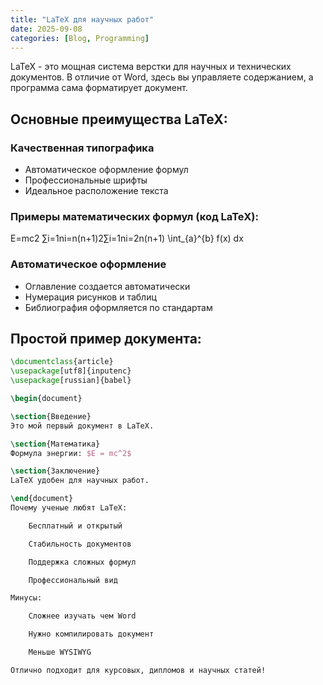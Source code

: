 ```yaml
---
title: "LaTeX для научных работ"
date: 2025-09-08
categories: [Blog, Programming]
---
```


LaTeX - это мощная система верстки для научных и технических документов. В отличие от Word, здесь вы управляете содержанием, а программа сама форматирует документ.

## Основные преимущества LaTeX:

### Качественная типографика
- Автоматическое оформление формул
- Профессиональные шрифты
- Идеальное расположение текста

### Примеры математических формул (код LaTeX):
E=mc2
∑i=1ni=n(n+1)2∑i=1n​i=2n(n+1)​
\int_{a}^{b} f(x) dx

### Автоматическое оформление
- Оглавление создается автоматически
- Нумерация рисунков и таблиц
- Библиография оформляется по стандартам

## Простой пример документа:

```latex
\documentclass{article}
\usepackage[utf8]{inputenc}
\usepackage[russian]{babel}

\begin{document}

\section{Введение}
Это мой первый документ в LaTeX.

\section{Математика}
Формула энергии: $E = mc^2$

\section{Заключение}
LaTeX удобен для научных работ.

\end{document}
Почему ученые любят LaTeX:

    Бесплатный и открытый

    Стабильность документов

    Поддержка сложных формул

    Профессиональный вид

Минусы:

    Сложнее изучать чем Word

    Нужно компилировать документ

    Меньше WYSIWYG

Отлично подходит для курсовых, дипломов и научных статей!